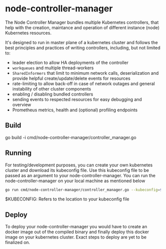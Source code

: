 # node-controller-manager

The Node Controller Manager bundles multiple Kubernetes controllers, that help with the creation, maintance and operation of different instance (node) Kubernetes resources. 

It's designed to run in master plane of a kubernetes cluster and follows the best principles and practices of writing controllers, including, but not limited to:

- leader election to allow HA deployments of the controller
- `workqueues` and multiple thread-workers
- `SharedInformers` that limit to minimum network calls, deserialization and provide helpful create/update/delete events for resources
- rate-limiting to allow back-off in case of network outages and general instability of other cluster components
- enabling / disabling bundled controllers
- sending events to respected resources for easy debugging and overview
- Prometheus metrics, health and (optional) profiling endpoints

## Build

go build -i cmd/node-controller-manager/controller_manager.go

## Running

For testing/development purposes, you can create your own kubernetes cluster and download its kubeconfig file. Use this kubeconfig file to be passed as an argument to your node-controller-manager. You can run the node-controller-manager on your local machine as mentioned below

```bash
go run cmd/node-controller-manager/controller_manager.go --kubeconfig=$KUBECONFIG --v=2
```

$KUBECONFIG: Refers to the location to your kubeconfig file

## Deploy

To deploy your node-controller-manager you would have to create an docker image out of the compiled binary and finally deploy this docker image on your kubernetes cluster. Exact steps to deploy are yet to be finalized on.
